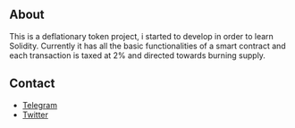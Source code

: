 ## About

This is a deflationary token project, i started to develop in order to learn Solidity. Currently it has all the basic functionalities of a smart contract and each transaction is taxed at 2% and directed towards burning supply.

## Contact

* [Telegram](https://t.me/SmookeyDev)
* [Twitter](https://twitter.com/SmookeyDev)